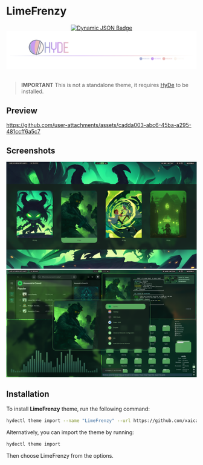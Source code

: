 # LimeFrenzy

<div align="center">
    <a href="https://discord.gg/AYbJ9MJez7">
        <img alt="Dynamic JSON Badge" src="https://img.shields.io/badge/dynamic/json?url=https%3A%2F%2Fdiscordapp.com%2Fapi%2Finvites%2FmT5YqjaJFh%3Fwith_counts%3Dtrue&query=%24.approximate_member_count&suffix=%20members&style=for-the-badge&logo=discord&logoSize=auto&label=The%20HyDe%20Project&labelColor=ebbcba&color=c79bf0">    
    </a>
</div>
<div align="center"><img src="https://raw.githubusercontent.com/prasanthrangan/hyprdots/main/Source/assets/hyde_banner.png"><br><br></div>

> **IMPORTANT**
> This is not a standalone theme, it requires [HyDe](https://github.com/Hyde-project/hyde) to be installed.

## Preview
<https://github.com/user-attachments/assets/cadda003-abc6-45ba-a295-481ccff6a5c7>

## Screenshots
![t1](./screenshots/ss_1.png)
![t2](./screenshots/ss_5.png)

## Installation

To install **LimeFrenzy** theme, run the following command:

```sh
hydectl theme import --name "LimeFrenzy" --url https://github.com/xaicat/LimeFrenzy
```
Alternatively, you can import the theme by running:

```sh
hydectl theme import
```

Then choose LimeFrenzy from the options.
